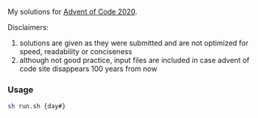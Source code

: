 My solutions for [Advent of Code 2020](https://adventofcode.com/2018).

Disclaimers: 
1. solutions are given as they were submitted and are not optimized for speed, readability or conciseness
2. although not good practice, input files are included in case advent of code site disappears 100 years from now 

### Usage
```bash
sh run.sh {day#}
```
